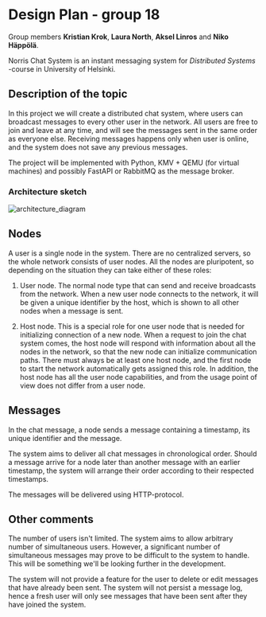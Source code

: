 # Design Plan - group 18

Group members **Kristian Krok**, **Laura North**, **Aksel Linros** and **Niko Häppölä**.

Norris Chat System is an instant messaging system for *Distributed Systems* -course in University of Helsinki.

## Description of the topic

In this project we will create a distributed chat system, where users can broadcast messages to every other user in the network. All users are free to join and leave at any time, and will see the messages sent in the same order as everyone else. Receiving messages happens only when user is online, and the system does not save any previous messages.

The project will be implemented with Python, KMV + QEMU (for virtual machines) and possibly FastAPI or RabbitMQ as the message broker.

### Architecture sketch

![architecture_diagram](https://github.com/kriskrok/norris-file-system/blob/main/documents/updated_architecture-diagram.svg)

## Nodes

A user is a single node in the system. There are no centralized servers, so the whole network consists of user nodes. All the nodes are pluripotent, so depending on the situation they can take either of these roles:

1) User node. The normal node type that can send and receive broadcasts from the network. When a new user node connects to the network, it will be given a unique identifier by the host, which is shown to all other nodes when a message is sent.

2) Host node. This is a special role for one user node that is needed for initializing connection of a new node. When a request to join the chat system comes, the host node will respond with information about all the nodes in the network, so that the new node can initialize communication paths. There must always be at least one host node, and the first node to start the network automatically gets assigned this role. In addition, the host node has all the user node capabilities, and from the usage point of view does not differ from a user node.

## Messages

In the chat message, a node sends a message containing a timestamp, its unique identifier and the message.

The system aims to deliver all chat messages in chronological order. Should a message arrive for a node later than another message with an earlier timestamp, the system will arrange their order according to their respected timestamps.

The messages will be delivered using HTTP-protocol.

## Other comments

The number of users isn't limited. The system aims to allow arbitrary number of simultaneous users. However, a significant number of simultaneous messages may prove to be difficult to the system to handle. This will be something we'll be looking further in the development.

The system will not provide a feature for the user to delete or edit messages that have already been sent. The system will not persist a message log, hence a fresh user will only see messages that have been sent after they have joined the system.
